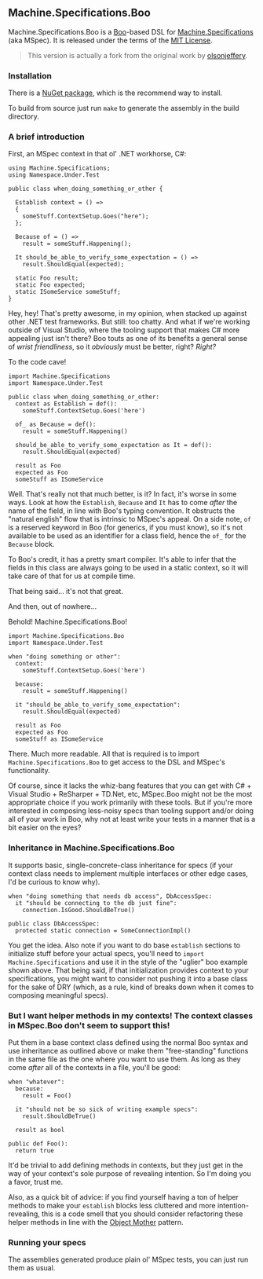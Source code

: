 ## Machine.Specifications.Boo

Machine.Specifications.Boo is a [Boo](http://boo.codehaus.org)-based DSL for [Machine.Specifications](http://github.com/machine/machine.specifications) (aka MSpec). It is released under the terms of the [MIT License](http://www.opensource.org/licenses/mit-license.php). 

> This version is actually a fork from the original work by [olsonjeffery](http://github.com/olsonjeffery/machine.specifications.boo).

### Installation

There is a [NuGet package](https://nuget.org/packages/Machine.Specifications.Boo), which is the recommend way to install.

To build from source just run `make` to generate the assembly in the build directory.


### A brief introduction

First, an MSpec context in that ol' .NET workhorse, C#:

    using Machine.Specifications;
    using Namespace.Under.Test

    public class when_doing_something_or_other {
    
      Establish context = () =>
      {
        someStuff.ContextSetup.Goes("here");
      };
      
      Because of = () =>
        result = someStuff.Happening();
      
      It should_be_able_to_verify_some_expectation = () =>
        result.ShouldEqual(expected);
      
      static Foo result;
      static Foo expected;
      static ISomeService someStuff;
    }

Hey, hey! That's pretty awesome, in my opinion, when stacked up against other .NET test frameworks. But still: too chatty. And what if we're working outside of Visual Studio, where the tooling support that makes C# more appealing just isn't there? Boo touts as one of its benefits a general sense of *wrist friendliness*, so it *obviously* must be better, right? *Right?*

To the code cave!

    import Machine.Specifications
    import Namespace.Under.Test
    
    public class when_doing_something_or_other:
      context as Establish = def():
        someStuff.ContextSetup.Goes('here')
      
      of_ as Because = def():
        result = someStuff.Happening()
      
      should_be_able_to_verify_some_expectation as It = def():
        result.ShouldEqual(expected)
      
      result as Foo
      expected as Foo
      someStuff as ISomeService

Well. That's really not that much better, is it? In fact, it's worse in some ways. Look at how the `Establish`, `Because` and `It` has to come *after* the name of the field, in line with Boo's typing convention. It obstructs the "natural english" flow that is intrinsic to MSpec's appeal. On a side note, `of` is a reserved keyword in Boo (for generics, if you must know), so it's not available to be used as an identifier for a class field, hence the `of_` for the `Because` block.

To Boo's credit, it has a pretty smart compiler. It's able to infer that the fields in this class are always going to be used in a static context, so it will take care of that for us at compile time.

That being said... it's not that great. 

And then, out of nowhere...

Behold! Machine.Specifications.Boo!

    import Machine.Specifications.Boo
    import Namespace.Under.Test

    when "doing something or other":
      context:
        someStuff.ContextSetup.Goes('here')

      because:
        result = someStuff.Happening()

      it "should_be_able_to_verify_some_expectation":
        result.ShouldEqual(expected)

      result as Foo
      expected as Foo
      someStuff as ISomeService

There. Much more readable. All that is required is to import `Machine.Specifications.Boo` to get access to the DSL and MSpec's functionality.

Of course, since it lacks the whiz-bang features that you can get with C# + Visual Studio + ReSharper + TD.Net, etc, MSpec.Boo might not be the most appropriate choice if you work primarily with these tools. But if you're more interested in composing less-noisy specs than tooling support and/or doing all of your work in Boo, why not at least write your tests in a manner that is a bit easier on the eyes?


### Inheritance in Machine.Specifications.Boo

It supports basic, single-concrete-class inheritance for specs (if your context class needs to implement multiple interfaces or other edge cases, I'd be curious to know why).

    when "doing something that needs db access", DbAccessSpec:
      it "should be connecting to the db just fine":
        connection.IsGood.ShouldBeTrue()
    
    public class DbAccessSpec:
      protected static connection = SomeConnectionImpl()

You get the idea. Also note if you want to do base `establish` sections to initialize stuff before your actual specs, you'll need to `import Machine.Specifications` and use it in the style of the "uglier" boo example shown above. That being said, if that initialization provides context to your specifications, you might want to consider not pushing it into a base class for the sake of DRY (which, as a rule, kind of breaks down when it comes to composing meaningful specs).

### But I want helper methods in my contexts! The context classes in MSpec.Boo don't seem to support this!

Put them in a base context class defined using the normal Boo syntax and use inheritance as outlined above or make them "free-standing" functions in the same file as the one where you want to use them. As long as they come *after* all of the contexts in a file, you'll be good:

    when "whatever":
      because:
        result = Foo()
      
      it "should not be so sick of writing example specs":
        result.ShouldBeTrue()
      
      result as bool
    
    public def Foo():
      return true

It'd be trivial to add defining methods in contexts, but they just get in the way of your context's sole purpose of revealing intention. So I'm doing you a favor, trust me.

Also, as a quick bit of advice: if you find yourself having a ton of helper methods to make your `establish` blocks less cluttered and more intention-revealing, this is a code smell that you should consider refactoring these helper methods in line with the [Object Mother](http://martinfowler.com/bliki/ObjectMother.html) pattern.

### Running your specs

The assemblies generated produce plain ol' MSpec tests, you can just run them as usual.


